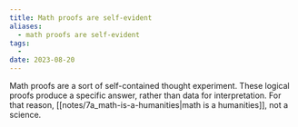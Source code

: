 ```yaml
---
title: Math proofs are self-evident
aliases:
  - math proofs are self-evident
tags:
  - 
date: 2023-08-20
---
```


Math proofs are a sort of self-contained thought experiment. These logical proofs produce a specific answer, rather than data for interpretation. For that reason, [[notes/7a_math-is-a-humanities|math is a humanities]], not a science.